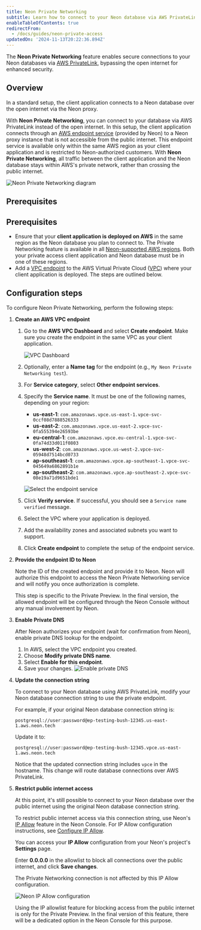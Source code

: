 ```yaml
---
title: Neon Private Networking
subtitle: Learn how to connect to your Neon database via AWS PrivateLink
enableTableOfContents: true
redirectFrom:
  - /docs/guides/neon-private-access
updatedOn: '2024-11-13T20:22:36.894Z'
---
```


<PrivatePreview />

The **Neon Private Networking** feature enables secure connections to your Neon databases via [AWS PrivateLink](https://docs.aws.amazon.com/vpc/latest/privatelink/concepts.html), bypassing the open internet for enhanced security.

## Overview

In a standard setup, the client application connects to a Neon database over the open internet via the Neon proxy.

With **Neon Private Networking**, you can connect to your database via AWS PrivateLink instead of the open internet. In this setup, the client application connects through an [AWS endpoint service](https://docs.aws.amazon.com/vpc/latest/privatelink/configure-endpoint-service.html) (provided by Neon) to a Neon proxy instance that is not accessible from the public internet. This endpoint service is available only within the same AWS region as your client application and is restricted to Neon-authorized customers. With **Neon Private Networking**, all traffic between the client application and the Neon database stays within AWS's private network, rather than crossing the public internet.

![Neon Private Networking diagram](/docs/guides/neon_private_access.jpg)

## Prerequisites

## Prerequisites

- Ensure that your **client application is deployed on AWS** in the same region as the Neon database you plan to connect to. The Private Networking feature is available in all [Neon-supported AWS regions](/docs/introduction/regions#aws-regions). Both your private access client application and Neon database must be in one of these regions.
- Add a [VPC endpoint](https://docs.aws.amazon.com/vpc/latest/privatelink/concepts.html#concepts-vpc-endpoints) to the AWS Virtual Private Cloud ([VPC](https://docs.aws.amazon.com/vpc/latest/userguide/what-is-amazon-vpc.html)) where your client application is deployed. The steps are outlined below.

## Configuration steps

To configure Neon Private Networking, perform the following steps:

1.  **Create an AWS VPC endpoint**

    1. Go to the **AWS VPC Dashboard** and select **Create endpoint**. Make sure you create the endpoint in the same VPC as your client application.

       ![VPC Dashboard](/docs/guides/pl_vpc_dashboard.png)

    1. Optionally, enter a **Name tag** for the endpoint (e.g., `My Neon Private Networking test`).
    1. For **Service category**, select **Other endpoint services**.
    1. Specify the **Service name**. It must be one of the following names, depending on your region:

       - **us-east-1**: `com.amazonaws.vpce.us-east-1.vpce-svc-0ccf08d7888526333`
       - **us-east-2**: `com.amazonaws.vpce.us-east-2.vpce-svc-0fa555394e26593be`
       - **eu-central-1**: `com.amazonaws.vpce.eu-central-1.vpce-svc-0fa74d33d011f0803`
       - **us-west-2**: `com.amazonaws.vpce.us-west-2.vpce-svc-05948d7514bcd0733`
       - **ap-southeast-1**: `com.amazonaws.vpce.ap-southeast-1.vpce-svc-045649a6862891b1e`
       - **ap-southeast-2**: `com.amazonaws.vpce.ap-southeast-2.vpce-svc-08e19a71d9651bde1`

       ![Select the endpoint service](/docs/guides/pl_select_endpoint_service.png)

    1. Click **Verify service**. If successful, you should see a `Service name verified` message.
    1. Select the VPC where your application is deployed.
    1. Add the availability zones and associated subnets you want to support.
    1. Click **Create endpoint** to complete the setup of the endpoint service.

2.  **Provide the endpoint ID to Neon**

    Note the ID of the created endpoint and provide it to Neon. Neon will authorize this endpoint to access the Neon Private Networking service and will notify you once authorization is complete.

    <Admonition type="note">
     This step is specific to the Private Preview. In the final version, the allowed endpoint will be configured through the Neon Console without any manual involvement by Neon.
    </Admonition>

3.  **Enable Private DNS**

    After Neon authorizes your endpoint (wait for confirmation from Neon), enable private DNS lookup for the endpoint.

    1. In AWS, select the VPC endpoint you created.
    1. Choose **Modify private DNS name**.
    1. Select **Enable for this endpoint**.
    1. Save your changes.
       ![Enable private DNS](/docs/guides/pl_enable_private_dns.png)

4.  **Update the connection string**

    To connect to your Neon database using AWS PrivateLink, modify your Neon database connection string to use the private endpoint.

    For example, if your original Neon database connection string is:

    ```
    postgresql://user:password@ep-testing-bush-12345.us-east-1.aws.neon.tech
    ```

    Update it to:

    ```
    postgresql://user:password@ep-testing-bush-12345.vpce.us-east-1.aws.neon.tech
    ```

    Notice that the updated connection string includes `vpce` in the hostname. This change will route database connections over AWS PrivateLink.

5.  **Restrict public internet access**

    At this point, it's still possible to connect to your Neon database over the public internet using the original Neon database connection string.

    To restrict public internet access via this connection string, use Neon's [IP Allow](/docs/introduction/ip-allow) feature in the Neon Console. For IP Allow configuration instructions, see [Configure IP Allow](/docs/manage/projects#configure-ip-allow).

    You can access your **IP Allow** configuration from your Neon's project's **Settings** page.

    Enter **0.0.0.0** in the allowlist to block all connections over the public internet, and click **Save changes**.

    <Admonition type="note">
     The Private Networking connection is not affected by this IP Allow configuration.
    </Admonition>

    ![Neon IP Allow configuration](/docs/guides/pl_neon_ip_allow.png)

    <Admonition type="note">
     Using the IP allowlist feature for blocking access from the public internet is only for the Private Preview. In the final version of this feature, there will be a dedicated option in the Neon Console for this purpose.
    </Admonition>

    <NeedHelp />
